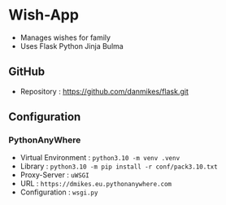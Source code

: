 # Wish-App

- Manages wishes for family
- Uses Flask Python Jinja Bulma

## GitHub
- Repository : https://github.com/danmikes/flask.git

## Configuration

### PythonAnyWhere
  - Virtual Environment : `python3.10 -m venv .venv`
  - Library : `python3.10 -m pip install -r conf/pack3.10.txt`
  - Proxy-Server : `uWSGI`
  - URL : `https://dmikes.eu.pythonanywhere.com`
  - Configuration : `wsgi.py`
